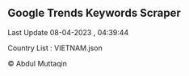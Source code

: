 

## Google Trends Keywords Scraper 
 
Last Update 08-04-2023 , 04:39:44

Country List :
VIETNAM.json



© Abdul Muttaqin 
